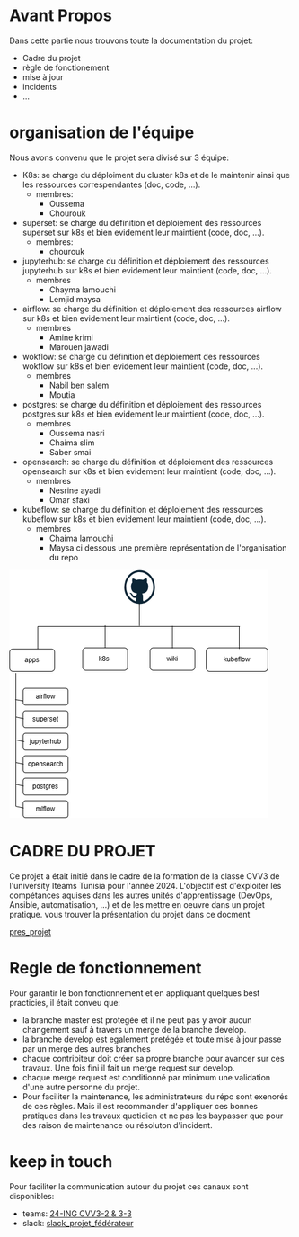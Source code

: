 # Avant Propos
Dans cette partie nous trouvons toute la documentation du projet:
- Cadre du projet
- règle de fonctionement
- mise à jour
- incidents
- ...
# organisation de l'équipe
Nous avons convenu que le projet sera divisé sur 3 équipe:
- K8s: se charge du déploiment du cluster k8s et de le maintenir ainsi que les ressources correspendantes (doc, code, ...).
  - membres:
    - Oussema
    - Chourouk
- superset: se charge du définition et déploiement des ressources superset sur k8s et bien evidement leur maintient (code, doc, ...).
  - membres:
    - chourouk
- jupyterhub: se charge du définition et déploiement des ressources jupyterhub sur k8s et bien evidement leur maintient (code, doc, ...).
  - membres
    - Chayma lamouchi
    - Lemjid maysa
- airflow: se charge du définition et déploiement des ressources airflow sur k8s et bien evidement leur maintient (code, doc, ...).
  - membres
    - Amine krimi
    - Marouen jawadi
- wokflow: se charge du définition et déploiement des ressources wokflow sur k8s et bien evidement leur maintient (code, doc, ...).
  - membres
    - Nabil ben salem
    - Moutia
- postgres: se charge du définition et déploiement des ressources postgres sur k8s et bien evidement leur maintient (code, doc, ...).
  - membres
    - Oussema nasri
    - Chaima slim
    - Saber smai
- opensearch: se charge du définition et déploiement des ressources opensearch sur k8s et bien evidement leur maintient (code, doc, ...).
  - membres
    - Nesrine ayadi
    - Omar sfaxi
- kubeflow: se charge du définition et déploiement des ressources kubeflow sur k8s et bien evidement leur maintient (code, doc, ...).
  - membres
    - Chaima lamouchi
    - Maysa
ci dessous une première représentation de l'organisation du repo

![archi_repo](../image/organisation_repo.png)

# CADRE DU PROJET
Ce projet a était initié dans le cadre de la formation de la classe CVV3 de l'university Iteams Tunisia pour l'année 2024.
L'objectif est d'exploiter les compétances aquises dans les autres unités d'apprentissage (DevOps, Ansible, automatisation, ...)
et de les mettre en oeuvre dans un projet pratique.
vous trouver la présentation du projet dans ce docment

[pres_projet](pres_projet.pdf)

# Regle de fonctionnement
Pour garantir le bon fonctionnement et en appliquant quelques best practicies, il était conveu que:
- la branche master est protegée et il ne peut pas y avoir aucun changement sauf à travers un merge de la branche develop.
- la branche develop est egalement pretégée et toute mise à jour passe par un merge des autres branches
- chaque contribiteur doit créer sa propre branche pour avancer sur ces travaux. Une fois fini il fait un merge request sur develop.
- chaque merge request est conditionné par minimum une validation d'une autre personne du projet.
- Pour faciliter la maintenance, les administrateurs du répo sont exenorés de ces règles. Mais il est recommander d'appliquer ces bonnes pratiques dans les travaux quotidien et ne pas les baypasser que pour des raison de maintenance ou résoluton d'incident.

# keep in touch
Pour faciliter la communication autour du projet ces canaux sont disponibles:
- teams: [24-ING CVV3-2 & 3-3](https://teams.microsoft.com/l/team/19%3AD0V1LtmzoJwq4fUDJtGfry6WjIZXAa6RHmziWxLYSl81%40thread.tacv2/conversations?groupId=e7a071ee-61e1-458e-9e1d-8f6f5e6d8f81&tenantId=76965b8b-46f0-455b-9d56-37a500464222)
- slack: [slack_projet_fédérateur](https://join.slack.com/t/projetsiteams/shared_invite/zt-2so1ai8pi-~zOXJIwLxqPIKABGjpNXJA)
